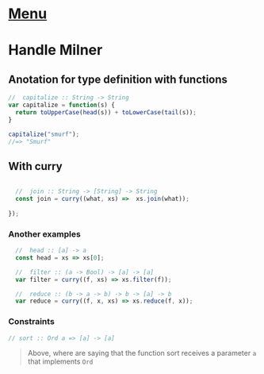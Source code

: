# [Menu](../README.md)

# Handle Milner

## Anotation for type definition with functions

```javascript
//  capitalize :: String -> String
var capitalize = function(s) {
  return toUpperCase(head(s)) + toLowerCase(tail(s));
}

capitalize("smurf");
//=> "Smurf"

```

## With curry

```javascript

  //  join :: String -> [String] -> String
  const join = curry((what, xs) =>  xs.join(what));
  
});
```

### Another examples

```javascript
  //  head :: [a] -> a
  const head = xs => xs[0];

  //  filter :: (a -> Bool) -> [a] -> [a]
  var filter = curry((f, xs) => xs.filter(f));

  //  reduce :: (b -> a -> b) -> b -> [a] -> b
  var reduce = curry((f, x, xs) => xs.reduce(f, x));
```

### Constraints

```javascript
// sort :: Ord a => [a] -> [a]

```

> Above, where are saying that the function sort receives a parameter `a` that implements `Ord`